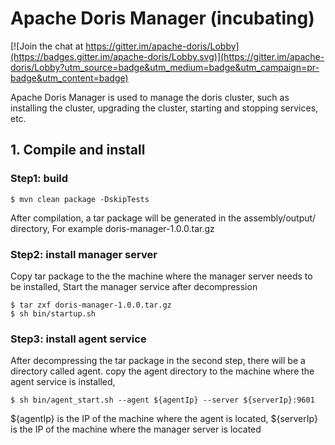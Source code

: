 
<!--
Licensed to the Apache Software Foundation (ASF) under one
or more contributor license agreements.  See the NOTICE file
distributed with this work for additional information
regarding copyright ownership.  The ASF licenses this file
to you under the Apache License, Version 2.0 (the
"License"); you may not use this file except in compliance
with the License.  You may obtain a copy of the License at

  http://www.apache.org/licenses/LICENSE-2.0

Unless required by applicable law or agreed to in writing,
software distributed under the License is distributed on an
"AS IS" BASIS, WITHOUT WARRANTIES OR CONDITIONS OF ANY
KIND, either express or implied.  See the License for the
specific language governing permissions and limitations
under the License.
-->

# Apache Doris Manager (incubating)
[![Join the chat at https://gitter.im/apache-doris/Lobby](https://badges.gitter.im/apache-doris/Lobby.svg)](https://gitter.im/apache-doris/Lobby?utm_source=badge&utm_medium=badge&utm_campaign=pr-badge&utm_content=badge)

Apache Doris Manager is used to manage the doris cluster, such as installing the cluster, upgrading the cluster, starting and stopping services, etc.

## 1. Compile and install

### Step1: build
```
$ mvn clean package -DskipTests
```
After compilation, a tar package will be generated in the assembly/output/ directory, For example doris-manager-1.0.0.tar.gz

### Step2: install manager server
Copy tar package to the the machine where the manager server needs to be installed, Start the manager service after decompression
```
$ tar zxf doris-manager-1.0.0.tar.gz
$ sh bin/startup.sh
```

### Step3: install agent service
After decompressing the tar package in the second step, there will be a directory called agent. copy the agent directory to the
machine where the agent service is installed,
```
$ sh bin/agent_start.sh --agent ${agentIp} --server ${serverIp}:9601
```
${agentIp} is the IP of the machine where the agent is located, ${serverIp} is the IP of the machine where the manager server is located

